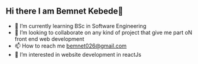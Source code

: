 ## Hi there I am Bemnet Kebede👋
- 🌱 I’m currently learning BSc in Software Engineering
- 👯 I’m looking to collaborate on any kind of project that give me part oN front end web development
- 📫 How to reach me bemnet026@gmail.com
- 👀 I’m interested in website development in reactJs
<!--
**Bemnetkebede/Bemnetkebede** is a ✨ _special_ ✨ repository because its `README.md` (this file) appears on your GitHub profile.

Here are some ideas to get you started:

- 🔭 I’m currently working on ...
- 🌱 I’m currently learning BSc in Software Engineering
- 👯 I’m looking to collaborate on any kind of project that give me part oN front end web development
- 🤔 I’m looking for help with ...
- 💬 Ask me 
- 📫 How to reach me bemnet026@gmail.com
- 😄 Pronouns: ...
- ⚡ Fun fact: ...
-->
